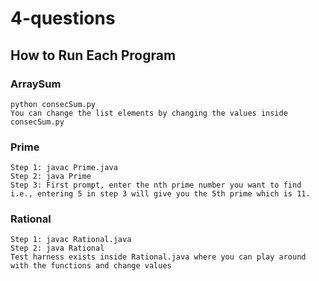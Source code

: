 # 4-questions

## How to Run Each Program
### ArraySum
```
python consecSum.py
You can change the list elements by changing the values inside consecSum.py
```

### Prime
```
Step 1: javac Prime.java
Step 2: java Prime
Step 3: First prompt, enter the nth prime number you want to find
i.e., entering 5 in step 3 will give you the 5th prime which is 11.
```

### Rational
```
Step 1: javac Rational.java 
Step 2: java Rational
Test harness exists inside Rational.java where you can play around with the functions and change values
```
